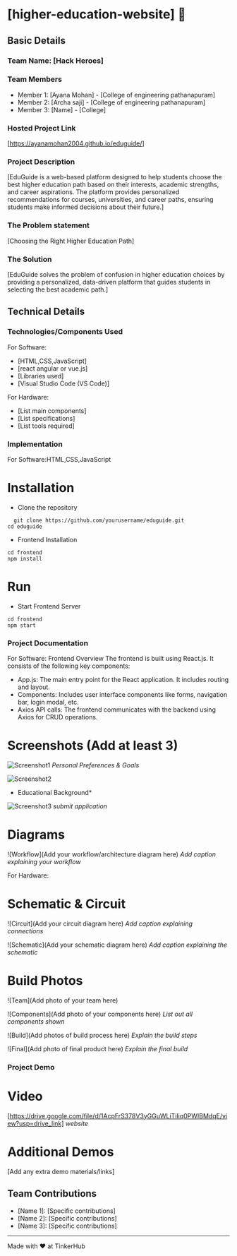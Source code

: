 # [higher-education-website] 🎯


## Basic Details
### Team Name: [Hack Heroes]


### Team Members
- Member 1: [Ayana Mohan] - [College of engineering pathanapuram]
- Member 2: [Archa saji] - [College of engineering pathanapuram]
- Member 3: [Name] - [College]

### Hosted Project Link
[https://ayanamohan2004.github.io/eduguide/]

### Project Description
[EduGuide is a web-based platform designed to help students choose the best higher education path based on their interests, academic strengths, and career aspirations. The platform provides personalized recommendations for courses, universities, and career paths, ensuring students make informed decisions about their future.]

### The Problem statement
[Choosing the Right Higher Education Path]

### The Solution
[EduGuide solves the problem of confusion in higher education choices by providing a personalized, data-driven platform that guides students in selecting the best academic path.]

## Technical Details
### Technologies/Components Used
For Software:
- [HTML,CSS,JavaScript]
- [react angular or vue.js]
- [Libraries used]
- [Visual Studio Code (VS Code)]

For Hardware:
- [List main components]
- [List specifications]
- [List tools required]

### Implementation
For Software:HTML,CSS,JavaScript
# Installation
- Clone the repository
```
  git clone https://github.com/yourusername/eduguide.git
cd eduguide
```
-  Frontend Installation
```
cd frontend
npm install
```
# Run
- Start Frontend Server
```
cd frontend
npm start
```
### Project Documentation
For Software: Frontend Overview
The frontend is built using React.js. It consists of the following key components:

- App.js: The main entry point for the React application. It includes routing and layout.
- Components: Includes user interface components like forms, navigation bar, login modal, etc.
- Axios API calls: The frontend communicates with the backend using Axios for CRUD operations.

# Screenshots (Add at least 3)
![Screenshot1](https://drive.google.com/file/d/13V9XQMRsekKLXaQv0R6zoYWLvN7SxyFT/view?usp=drive_link)
*Personal Preferences & Goals*

![Screenshot2](https://drive.google.com/file/d/1sR6bzn4tJBh9K9Qgcs7ZTf4RsLwyoPXC/view?usp=drive_link)
* Educational Background*

![Screenshot3](https://drive.google.com/file/d/17HtFLWCKVdXJnVgIqlapl5anMxQv4WzM/view?usp=drive_link)
*submit application*

# Diagrams
![Workflow](Add your workflow/architecture diagram here)
*Add caption explaining your workflow*

For Hardware:

# Schematic & Circuit
![Circuit](Add your circuit diagram here)
*Add caption explaining connections*

![Schematic](Add your schematic diagram here)
*Add caption explaining the schematic*

# Build Photos
![Team](Add photo of your team here)


![Components](Add photo of your components here)
*List out all components shown*

![Build](Add photos of build process here)
*Explain the build steps*

![Final](Add photo of final product here)
*Explain the final build*

### Project Demo
# Video
[https://drive.google.com/file/d/1AcpFrS378V3yGGuWLiTiIiq0PWIBMdqE/view?usp=drive_link]
*website*

# Additional Demos
[Add any extra demo materials/links]

## Team Contributions
- [Name 1]: [Specific contributions]
- [Name 2]: [Specific contributions]
- [Name 3]: [Specific contributions]

---
Made with ❤️ at TinkerHub
